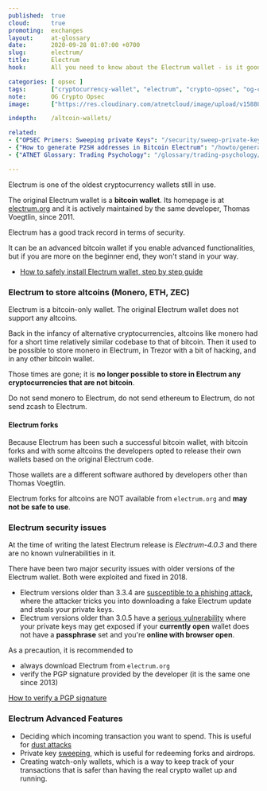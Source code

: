 ```yaml
---
published:  true
cloud:      true
promoting:  exchanges
layout:     at-glossary
date:       2020-09-28 01:07:00 +0700
slug:       electrum/
title:      Electrum
hook:       All you need to know about the Electrum wallet - is it good, which coins it supports, should you use it.

categories: [ opsec ]
tags:       ["cryptocurrency-wallet", "electrum", "crypto-opsec", "og-crypto-tools"]
note:       OG Crypto Opsec
image:      ["https://res.cloudinary.com/atnetcloud/image/upload/v1588053673/atnet/altcoin-wallets/gold-bitcoin-844127_pfcs9y.jpg"]

indepth:    /altcoin-wallets/

related:
- {"OPSEC Primers: Sweeping private Keys": "/security/sweep-private-keys/"}
- {"How to generate P2SH addresses in Bitcoin Electrum": "/howto/generate-bitcoin-p2sh-address/"}
- {"ATNET Glossary: Trading Psychology": "/glossary/trading-psychology/"}

---
```


Electrum is one of the oldest cryptocurrency wallets still in use.

The original Electrum wallet is a **bitcoin wallet**. Its homepage is at [electrum.org](https://electrum.org) and it is actively maintained by the same developer, Thomas Voegtlin, since 2011.

Electrum has a good track record in terms of security.

It can be an advanced bitcoin wallet if you enable advanced functionalities, but if you are more on the beginner end, they won't stand in your way.

* [How to safely install Electrum wallet, step by step guide](/howto/verify-signature/#electrum)

<!--more-->

### Electrum to store altcoins (Monero, ETH, ZEC)

Electrum is a bitcoin-only wallet. The original Electrum wallet does not support any altcoins.

Back in the infancy of alternative cryptocurrencies, altcoins like monero had for a short time relatively similar codebase to that of bitcoin. Then it used to be possible to store monero in Electrum, in Trezor with a bit of hacking, and in any other bitcoin wallet.

Those times are gone; it is **no longer possible to store in Electrum any cryptocurrencies that are not bitcoin**.

Do not send monero to Electrum, do not send ethereum to Electrum, do not send zcash to Electrum.

#### Electrum forks

Because Electrum has been such a successful bitcoin wallet, with bitcoin forks and with some altcoins the developers opted to release their own wallets based on the original Electrum code.

Those wallets are a different software authored by developers other than Thomas Voegtlin.

Electrum forks for altcoins are NOT available from `electrum.org` and **may not be safe to use**.

### Electrum security issues

At the time of writing the latest Electrum release is *Electrum-4.0.3* and there are no known vulnerabilities in it.

There have been two major security issues with older versions of the Electrum wallet. Both were exploited and fixed in 2018.

* Electrum versions older than 3.3.4 are [susceptible to a phishing attack](https://github.com/spesmilo/electrum/issues/4968), where the attacker tricks you into downloading a fake Electrum update and steals your private keys.
* Electrum versions older than 3.0.5 have a [serious vulnerability](https://www.reddit.com/r/Bitcoin/comments/7ooack/critical_electrum_vulnerability/) where your private keys may get exposed if your **currently open** wallet does not have a **passphrase** set and you're **online with browser open**.

As a precaution, it is recommended to

* always download Electrum from `electrum.org`
* verify the PGP signature provided by the developer (it is the same one since 2013)

<a class="btn" href="/howto/verify-signature/">How to verify a PGP signature</a>

### Electrum Advanced Features

* Deciding which incoming transaction you want to spend. This is useful for [dust attacks](/glossary/dust-attack/)
* Private key [sweeping](/security/sweep-private-keys/), which is useful for redeeming forks and airdrops.
* Creating watch-only wallets, which is a way to keep track of your transactions that is safer than having the real crypto wallet up and running.
